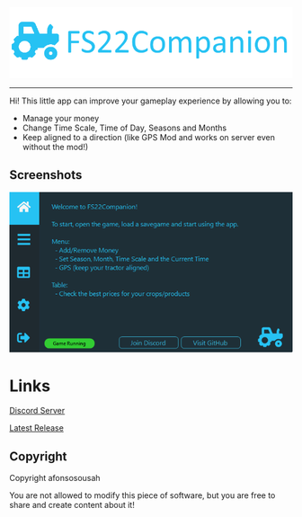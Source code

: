 <p align="center">
  <img  src="https://github.com/afonsosousah/fs22companion/raw/main/Media/GitHubBanner.png"><hr>
</p>

Hi! 
This little app can improve your gameplay experience by allowing you to: 
- Manage your money 
- Change Time Scale, Time of Day, Seasons and Months 
- Keep aligned to a direction (like GPS Mod and works on server even without the mod!)

## Screenshots
![enter image description here](https://github.com/afonsosousah/fs22companion/raw/main/Media/Home.png)


# Links

[Discord Server](https://discord.gg/TrHtNygusw)

[Latest Release](https://github.com/afonsosousah/fs22companion/releases/latest)


## Copyright

Copyright afonsosousah

You are not allowed to modify this piece of software, but you are free to share and create content about it!

